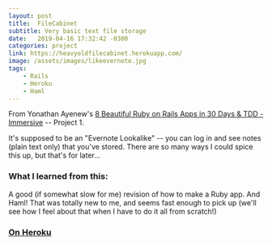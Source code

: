 ```yaml
---
layout: post
title:  FileCabinet
subtitle: Very basic text file storage
date:   2019-04-16 17:32:42 -0300
categories: project
link: https://heavyoldfilecabinet.herokuapp.com/
image: /assets/images/likeevernote.jpg
tags:  
    - Rails
    - Heroku
    - Haml
---
```


From Yonathan Ayenew's [8 Beautiful Ruby on Rails Apps in 30 Days & TDD - Immersive](https://www.udemy.com/8-beautiful-ruby-on-rails-apps-in-30-days/) -- Project 1. 

It's supposed to be an "Evernote Lookalike" -- you can log in and see notes (plain text only) that you've stored. There are so many ways I could spice this up, but that's for later…

### What I learned from this:
A good (if somewhat slow for me) revision of how to make a Ruby app. And Haml! That was totally new to me, and seems fast enough to pick up (we'll see how I feel about that when I have to do it all from scratch!)

### [On Heroku](https://heavyoldfilecabinet.herokuapp.com/)
